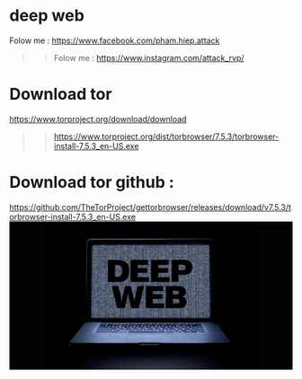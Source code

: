 # deep web
Folow me : https://www.facebook.com/pham.hiep.attack
>>Folow me : https://www.instagram.com/attack_rvp/
# Download tor
https://www.torproject.org/download/download
>>https://www.torproject.org/dist/torbrowser/7.5.3/torbrowser-install-7.5.3_en-US.exe
# Download tor github :
https://github.com/TheTorProject/gettorbrowser/releases/download/v7.5.3/torbrowser-install-7.5.3_en-US.exe
<img src="https://github.com/h-dr4g0n/deep_web/blob/master/deep-web-sites-links.jpg">
